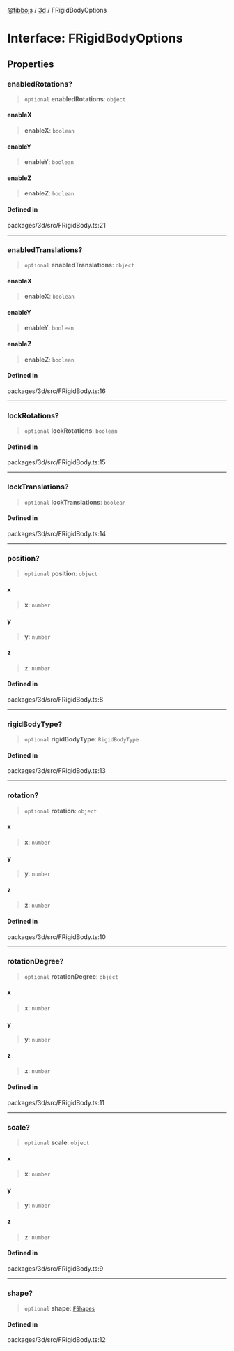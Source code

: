 [@fibbojs](/api/index) / [3d](/api/3d) / FRigidBodyOptions

# Interface: FRigidBodyOptions

## Properties

### enabledRotations?

> `optional` **enabledRotations**: `object`

#### enableX

> **enableX**: `boolean`

#### enableY

> **enableY**: `boolean`

#### enableZ

> **enableZ**: `boolean`

#### Defined in

packages/3d/src/FRigidBody.ts:21

***

### enabledTranslations?

> `optional` **enabledTranslations**: `object`

#### enableX

> **enableX**: `boolean`

#### enableY

> **enableY**: `boolean`

#### enableZ

> **enableZ**: `boolean`

#### Defined in

packages/3d/src/FRigidBody.ts:16

***

### lockRotations?

> `optional` **lockRotations**: `boolean`

#### Defined in

packages/3d/src/FRigidBody.ts:15

***

### lockTranslations?

> `optional` **lockTranslations**: `boolean`

#### Defined in

packages/3d/src/FRigidBody.ts:14

***

### position?

> `optional` **position**: `object`

#### x

> **x**: `number`

#### y

> **y**: `number`

#### z

> **z**: `number`

#### Defined in

packages/3d/src/FRigidBody.ts:8

***

### rigidBodyType?

> `optional` **rigidBodyType**: `RigidBodyType`

#### Defined in

packages/3d/src/FRigidBody.ts:13

***

### rotation?

> `optional` **rotation**: `object`

#### x

> **x**: `number`

#### y

> **y**: `number`

#### z

> **z**: `number`

#### Defined in

packages/3d/src/FRigidBody.ts:10

***

### rotationDegree?

> `optional` **rotationDegree**: `object`

#### x

> **x**: `number`

#### y

> **y**: `number`

#### z

> **z**: `number`

#### Defined in

packages/3d/src/FRigidBody.ts:11

***

### scale?

> `optional` **scale**: `object`

#### x

> **x**: `number`

#### y

> **y**: `number`

#### z

> **z**: `number`

#### Defined in

packages/3d/src/FRigidBody.ts:9

***

### shape?

> `optional` **shape**: [`FShapes`](../enumerations/FShapes.md)

#### Defined in

packages/3d/src/FRigidBody.ts:12

